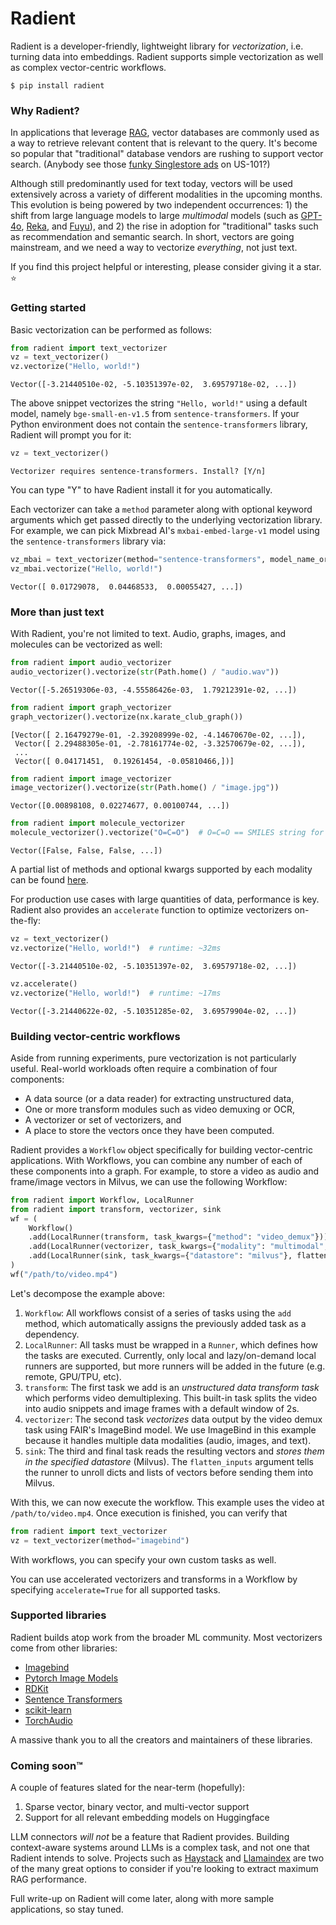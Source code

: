 # Radient

Radient is a developer-friendly, lightweight library for _vectorization_, i.e. turning data into embeddings. Radient supports simple vectorization as well as complex vector-centric workflows.

```shell
$ pip install radient
```

### Why Radient?

In applications that leverage [RAG](https://zilliz.com/use-cases/llm-retrieval-augmented-generation), vector databases are commonly used as a way to retrieve relevant content that is relevant to the query. It's become so popular that "traditional" database vendors are rushing to support vector search. (Anybody see those [funky Singlestore ads](https://media.licdn.com/dms/image/D4E22AQE0uXihwNGBjQ/feedshare-shrink_2048_1536/0/1710685199486?e=2147483647&v=beta&t=t50JyZHIazYLQ_eVXbFtQpyhegiRiZEdxJjK0xBNLUo) on US-101?)

Although still predominantly used for text today, vectors will be used extensively across a variety of different modalities in the upcoming months. This evolution is being powered by two independent occurrences: 1) the shift from large language models to large _multimodal_ models (such as [GPT-4o](https://openai.com/index/hello-gpt-4o), [Reka](https://www.reka.ai), and [Fuyu](https://www.adept.ai/blog/adept-fuyu-heavy)), and 2) the rise in adoption for "traditional" tasks such as recommendation and semantic search. In short, vectors are going mainstream, and we need a way to vectorize _everything_, not just text.

If you find this project helpful or interesting, please consider giving it a star. :star:

### Getting started

Basic vectorization can be performed as follows:

```python
from radient import text_vectorizer
vz = text_vectorizer()
vz.vectorize("Hello, world!")
```

    Vector([-3.21440510e-02, -5.10351397e-02,  3.69579718e-02, ...])

The above snippet vectorizes the string `"Hello, world!"` using a default model, namely `bge-small-en-v1.5` from `sentence-transformers`. If your Python environment does not contain the `sentence-transformers` library, Radient will prompt you for it:

```python
vz = text_vectorizer()
```

    Vectorizer requires sentence-transformers. Install? [Y/n]

You can type "Y" to have Radient install it for you automatically.

Each vectorizer can take a `method` parameter along with optional keyword arguments which get passed directly to the underlying vectorization library. For example, we can pick Mixbread AI's `mxbai-embed-large-v1` model using the `sentence-transformers` library via:

```python
vz_mbai = text_vectorizer(method="sentence-transformers", model_name_or_path="mixedbread-ai/mxbai-embed-large-v1")
vz_mbai.vectorize("Hello, world!")
```

    Vector([ 0.01729078,  0.04468533,  0.00055427, ...])


### More than just text

With Radient, you're not limited to text. Audio, graphs, images, and molecules can be vectorized as well:

```python
from radient import audio_vectorizer
audio_vectorizer().vectorize(str(Path.home() / "audio.wav"))
```

    Vector([-5.26519306e-03, -4.55586426e-03,  1.79212391e-02, ...])  


```python
from radient import graph_vectorizer
graph_vectorizer().vectorize(nx.karate_club_graph())
```

    [Vector([ 2.16479279e-01, -2.39208999e-02, -4.14670670e-02, ...]),
     Vector([ 2.29488305e-01, -2.78161774e-02, -3.32570679e-02, ...]),
     ...
     Vector([ 0.04171451,  0.19261454, -0.05810466,])]


```python
from radient import image_vectorizer
image_vectorizer().vectorize(str(Path.home() / "image.jpg"))
```

    Vector([0.00898108, 0.02274677, 0.00100744, ...])


```python
from radient import molecule_vectorizer
molecule_vectorizer().vectorize("O=C=O")  # O=C=O == SMILES string for CO2
```

    Vector([False, False, False, ...])


A partial list of methods and optional kwargs supported by each modality can be found [here](https://github.com/fzliu/radient/blob/main/docs/supported_methods.md).

For production use cases with large quantities of data, performance is key. Radient also provides an `accelerate` function to optimize vectorizers on-the-fly:

```python
vz = text_vectorizer()
vz.vectorize("Hello, world!")  # runtime: ~32ms
```

    Vector([-3.21440510e-02, -5.10351397e-02,  3.69579718e-02, ...])


```python
vz.accelerate()
vz.vectorize("Hello, world!")  # runtime: ~17ms
```

    Vector([-3.21440622e-02, -5.10351285e-02,  3.69579904e-02, ...])


### Building vector-centric workflows

Aside from running experiments, pure vectorization is not particularly useful. Real-world workloads often require a combination of four components:

- A data source (or a data reader) for extracting unstructured data,
- One or more transform modules such as video demuxing or OCR,
- A vectorizer or set of vectorizers, and
- A place to store the vectors once they have been computed.

Radient provides a `Workflow` object specifically for building vector-centric applications. With Workflows, you can combine any number of each of these components into a graph. For example, to store a video as audio and frame/image vectors in Milvus, we can use the following Workflow:

```python
from radient import Workflow, LocalRunner
from radient import transform, vectorizer, sink
wf = (
    Workflow()
    .add(LocalRunner(transform, task_kwargs={"method": "video_demux"}))
    .add(LocalRunner(vectorizer, task_kwargs={"modality": "multimodal", "method": "imagebind"}))
    .add(LocalRunner(sink, task_kwargs={"datastore": "milvus"}, flatten_inputs=True))
)
wf("/path/to/video.mp4")
```

Let's decompose the example above:

1) `Workflow`: All workflows consist of a series of tasks using the `add` method, which automatically assigns the previously added task as a dependency.
2) `LocalRunner`: All tasks must be wrapped in a `Runner`, which defines how the tasks are executed. Currently, only local and lazy/on-demand local runners are supported, but more runners will be added in the future (e.g. remote, GPU/TPU, etc).
3) `transform`: The first task we add is an _unstructured data transform task_ which performs video demultiplexing. This built-in task splits the video into audio snippets and image frames with a default window of 2s.
4) `vectorizer`: The second task _vectorizes_ data output by the video demux task using FAIR's ImageBind model. We use ImageBind in this example because it handles multiple data modalities (audio, images, and text).
5) `sink`: The third and final task reads the resulting vectors and _stores them in the specified datastore_ (Milvus). The `flatten_inputs` argument tells the runner to unroll dicts and lists of vectors before sending them into Milvus.

With this, we can now execute the workflow. This example uses the video at `/path/to/video.mp4`. Once execution is finished, you can verify that 

```python
from radient import text_vectorizer
vz = text_vectorizer(method="imagebind")
```

With workflows, you can specify your own custom tasks as well.

You can use accelerated vectorizers and transforms in a Workflow by specifying `accelerate=True` for all supported tasks.

### Supported libraries

Radient builds atop work from the broader ML community. Most vectorizers come from other libraries:

- [Imagebind](https://imagebind.metademolab.com/)
- [Pytorch Image Models](https://huggingface.co/timm)
- [RDKit](https://rdkit.org)
- [Sentence Transformers](https://sbert.net)
- [scikit-learn](https://scikit-learn.org)
- [TorchAudio](https://pytorch.org/audio)

A massive thank you to all the creators and maintainers of these libraries.

### Coming soon&trade;

A couple of features slated for the near-term (hopefully):
1) Sparse vector, binary vector, and multi-vector support
2) Support for all relevant embedding models on Huggingface

LLM connectors _will not_ be a feature that Radient provides. Building context-aware systems around LLMs is a complex task, and not one that Radient intends to solve. Projects such as [Haystack](https://haystack.deepset.ai/) and [Llamaindex](https://www.llamaindex.ai/) are two of the many great options to consider if you're looking to extract maximum RAG performance.

Full write-up on Radient will come later, along with more sample applications, so stay tuned.

